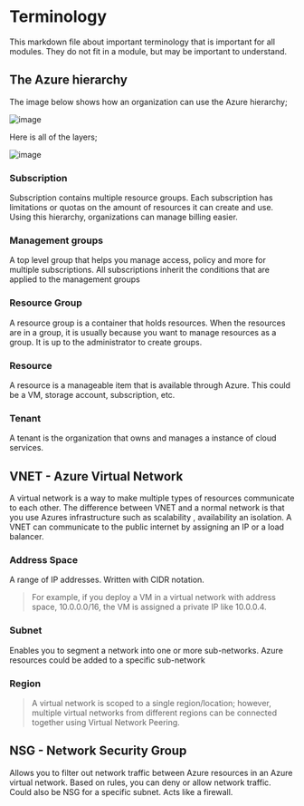 # Terminology

This markdown file about important terminology that is important for all modules.
They do not fit in a module, but may be important to understand.


## The Azure hierarchy
The image below shows how an organization can use the Azure hierarchy; <br>

![image](https://github.com/KjetilIN/IIKG3005-IaC-Notes/assets/66110094/6acb3bbb-bf41-4d4d-b0ec-e7d03c76e544)

Here is all of the layers; <br>

![image](https://github.com/KjetilIN/IIKG3005-IaC-Notes/assets/66110094/8c256492-0c50-4fe3-91e9-bce7487bed2f)


### Subscription 

Subscription contains multiple resource groups. 
Each subscription has limitations or quotas on the amount of resources it can create and use.
Using this hierarchy, organizations can manage billing easier.  

### Management groups  

A top level group that helps you manage access, policy and more for multiple subscriptions. All subscriptions inherit the conditions that are applied to the management groups 

### Resource Group 

A resource group is a container that holds resources. When the resources are in a group, it is usually because you want to manage resources as a group.
It is up to the administrator to create groups.

### Resource 

A resource is a manageable item that is available through Azure. 
This could be a VM, storage account, subscription, etc. 


### Tenant

A tenant is the organization that owns and manages a instance of cloud services. 

## VNET - Azure Virtual Network 

A virtual network is a way to make multiple types of resources communicate to each other. 
The difference between VNET and a normal network is that you use Azures infrastructure such as scalability , availability  an isolation.
A VNET can communicate to the public internet by assigning an IP or a load balancer. 


### Address Space

A range of IP addresses. Written with CIDR notation. 

> For example, if you deploy a VM in a virtual network with address space, 10.0.0.0/16, the VM is assigned a private IP like 10.0.0.4.


### Subnet

Enables you to segment a network into one or more sub-networks. 
Azure resources could be added to a specific sub-network


### Region

> A virtual network is scoped to a single region/location; however, multiple virtual networks from different regions can be connected together using Virtual Network Peering.


## NSG - Network Security Group

Allows you to filter out network traffic between Azure resources in an Azure virtual network. 
Based on rules, you can deny or allow network traffic. Could also be NSG for a specific subnet.
Acts like a firewall. 
